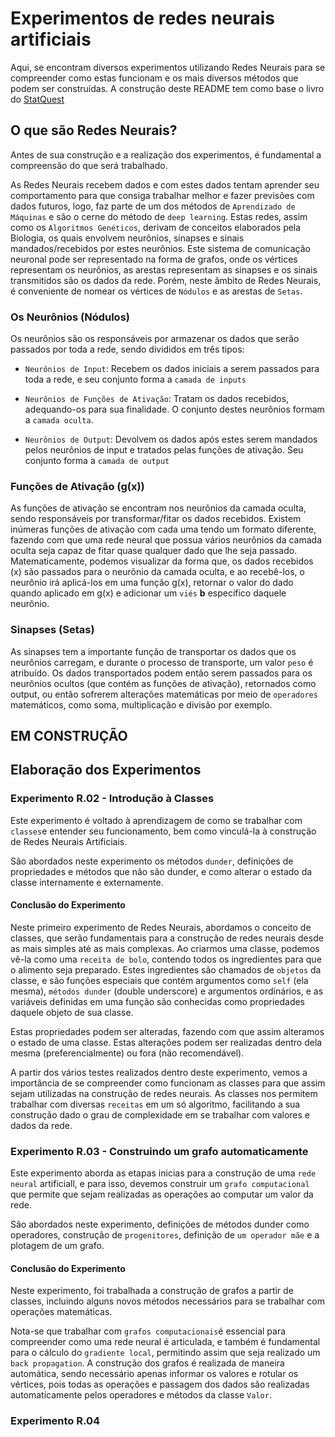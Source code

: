 # Experimentos de redes neurais artificiais

Aqui, se encontram diversos experimentos utilizando Redes Neurais para se compreender como estas funcionam e os mais diversos métodos que podem ser construídas.
A construção deste README tem como base o livro do [StatQuest](https://statquest.org/statquest-store/ "StatQuest Store")

## O que são Redes Neurais?

Antes de sua construção e a realização dos experimentos, é fundamental a compreensão do que será trabalhado. 

As Redes Neurais recebem dados e com estes dados tentam aprender seu comportamento para que consiga trabalhar melhor e fazer previsões com dados futuros, logo, faz parte de um dos métodos de `Aprendizado de Máquinas` e são o cerne do método de `deep learning`.
Estas redes, assim como os `Algoritmos Genéticos`, derivam de conceitos elaborados pela Biologia, os quais envolvem neurônios, sinapses e sinais mandados/recebidos por estes neurônios. Este sistema de comunicação neuronal pode ser representado na forma de grafos, onde os vértices representam os neurônios, as arestas representam as sinapses e os sinais transmitidos são os dados da rede. Porém, neste âmbito de Redes Neurais, é conveniente de nomear os vértices de `Nódulos` e as arestas de `Setas`.

### Os Neurônios (Nódulos)

Os neurônios são os responsáveis por armazenar os dados que serão passados por toda a rede, sendo divididos em três tipos:

- `Neurônios de Input`: Recebem os dados iniciais a serem passados para toda a rede, e seu conjunto forma a `camada de inputs`

- `Neurônios de Funções de Ativação`: Tratam os dados recebidos, adequando-os para sua finalidade. O conjunto destes neurônios formam a `camada oculta`.

- `Neurônios de Output`: Devolvem os dados após estes serem mandados pelos neurônios de input e tratados pelas funções de ativação. Seu conjunto forma a `camada de output`

### Funções de Ativação (g(x))

As funções de ativação se encontram nos neurônios da camada oculta, sendo responsáveis por transformar/fitar os dados recebidos. Existem inúmeras funções de ativação com cada uma tendo um formato diferente, fazendo com que uma rede neural que possua vários neurônios da camada oculta seja capaz de fitar quase qualquer dado que lhe seja passado.
Matematicamente, podemos visualizar da forma que, os dados recebidos (x) são passados para o neurônio da camada oculta, e ao recebê-los, o neurônio irá aplicá-los em uma função g(x), retornar o valor do dado quando aplicado em g(x) e adicionar um `viés` **b** específico daquele neurônio.

### Sinapses (Setas)

As sinapses tem a importante função de transportar os dados que os neurônios carregam, e durante o processo de transporte, um valor `peso` é atribuído. Os dados transportados podem então serem passados para os neurônios ocultos (que contém as funções de ativação), retornados como output, ou então sofrerem alterações matemáticas por meio de `operadores` matemáticos, como soma, multiplicação e divisão por exemplo.

## EM CONSTRUÇÃO

## Elaboração dos Experimentos
### Experimento R.02 - Introdução à Classes

Este experimento é voltado à aprendizagem de como se trabalhar com `classes`e entender seu funcionamento, bem como vinculá-la à construção de Redes Neurais Artificiais.

São abordados neste experimento os métodos `dunder`, definições de propriedades e métodos que não são dunder, e como alterar o estado da classe internamente e externamente.

#### Conclusão do Experimento

Neste primeiro experimento de Redes Neurais, abordamos o conceito de classes, que serão fundamentais para a construção de redes neurais desde as mais simples até as mais complexas.
Ao criarmos uma classe, podemos vê-la como uma `receita de bolo`, contendo todos os ingredientes para que o alimento seja preparado. Estes ingredientes são chamados de `objetos` da classe, e são funções especiais que contém argumentos como `self` (ela mesma), `métodos dunder` (double underscore) e argumentos ordinários, e as variáveis definidas em uma função são conhecidas como propriedades daquele objeto de sua classe.

Estas propriedades podem ser alteradas, fazendo com que assim alteramos o estado de uma classe. Estas alterações podem ser realizadas dentro dela mesma (preferencialmente) ou fora (não recomendável).

A partir dos vários testes realizados dentro deste experimento, vemos a importância de se compreender como funcionam as classes para que assim sejam utilizadas na construção de redes neurais. As classes nos permitem trabalhar com diversas `receitas` em um só algoritmo, facilitando a sua construção dado o grau de complexidade em se trabalhar com valores e dados da rede.

### Experimento R.03 - Construindo um grafo automaticamente

Este experimento aborda as etapas inicias para a construção de uma `rede neural` artificiall, e para isso, devemos construir um `grafo computacional` que permite que sejam realizadas as operações ao computar um valor da rede.

São abordados neste experimento, definições de métodos dunder como operadores, construção de `progenitores`, definição de `um operador mãe` e a plotagem de um grafo.

#### Conclusão do Experimento

Neste experimento, foi trabalhada a construção de grafos a partir de classes, incluindo alguns novos métodos necessários para se trabalhar com operações matemáticas. 

Nota-se que trabalhar com `grafos computacionais`é essencial para compreender como uma rede neural é articulada, e também é fundamental para o cálculo do `gradiente local`, permitindo assim que seja realizado um `back propagation`. A construção dos grafos é realizada de maneira automática, sendo necessário apenas informar os valores e rotular os vértices, pois todas as operações e passagem dos dados são realizadas automaticamente pelos operadores e métodos da classe `Valor`.

### Experimento R.04


